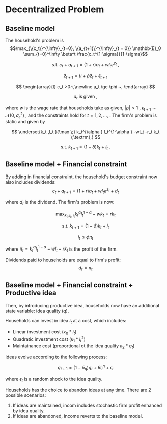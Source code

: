 # Decentralized Problem

## Baseline model

The household's problem is
 $$\max_{\{c_t\}^{\infty}_{t=0}, \{a_{t+1}\}^{\infty}_{t = 0}} \mathbb{E}_0 \sum_{t=0}^\infty \beta^t \frac{c_t^{1-\sigma}}{1-\sigma}$$

 $$ \textrm{s.t.}\;c_t +a_{t+1} =(1+r)a_t +wl_t e^{z_t } ~, $$

 $$ z_{t+1} =\mu +\rho z_t +\epsilon_{t+1} $$

 $$ \begin{array}{l} c_t >0~,\newline a_t \ge \phi ~, \end{array} $$

 $$ a_t ~\textrm{is}\;\textrm{given}~, $$

where $w$ is the wage rate that households take as given, $|\rho |<1$ , $\epsilon_{t+1} \sim \mathcal{N}(0,\sigma_{\epsilon }^2 )$ , and the constraints hold for $t=1,2,...,$ . The firm's problem is static and given by

 $$ \underset{k_t ,l_t }{\max \;} k_t^{\alpha } l_t^{1-\alpha } -wl_t -r_t k_t \;\textrm{,} $$

 $$ \textrm{s.t.}~k_{t+1} =(1-\delta )k_t +i_t ~. $$

## Baseline model + Financial constraint

By adding in financial constraint, the household's budget constraint now also includes dividends:
$$c_t+a_{t+1} = (1+r)a_t+wl_te^{z_t}+d_t$$

where $d_t$ is the dividend. The firm's problem is now:

$$\max_{k_t,l_t,i_t}k_t^{\alpha}l_t^{1-\alpha}-wk_t=rk_t$$

$$\textrm{s.t.}~k_{t+1}=(1-\delta)k_t+i_t$$

$$i_t\leq\phi\pi_t$$

where $\pi_t = k_t^{\alpha}l_t^{1-\alpha}-wl_t-rk_t$ is the profit of the firm.

Dividends paid to households are equal to firm's profit:
$$d_t = \pi_t$$

## Baseline model + Financial constraint + Productive idea

Then, by introducing productive idea, households now have an additional state variable: idea quality (q).

Households can invest in idea $i_t$ at a cost, which includes:

- Linear investment cost ($\kappa_0 * i_t$)
- Quadratic investment cost ($\kappa_1 * i_t^2$)
- Maintainance cost (proportional ot the idea quality $\kappa_2 * q_t$)

Ideas evolve according to the following process:

$$q_{t+1} = (1-\delta_q)q_t +\theta i_t^{\eta} + \epsilon_t$$

where $\epsilon_t$ is a random shock to the idea quality.

Households has the choice to abandon ideas at any time. There are 2 possible scenarios:

1. If ideas are maintained, incom includes stochastic firm profit enhanced by idea quality.
2. If ideas are abandoned, income reverts to the baseline model.
